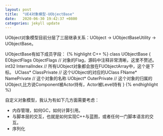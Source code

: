 ```yaml
---
layout: post
title:  "UE4对象模型-UObjectBase"
date:   2020-06-30 19:42:37 +0800
categories: jekyll update
---
```

UObject对象模型目前分层了三层继承关系：UObject -> UObjectBaseUtility -> UObjectBase。

UObjectBase有如下成员字段：
{% highlight C++ %}
class UObjectBase
{
  EObjectFlags ObjectFlags // 对象的Flag，源码中注释非常清晰，这里不赘述。
  int32 InternalIndex // 所有UObject对象都会放在FUObjectArray中，这个是下标。
  UClass* ClassPrivate // 这个UObject的对应的UClass
  FName* NamePrivate // 这个对象的名称
  UObject* OuterPrivate // 这个对象的归属的UObject,比方说Component被Actor持有，Actor被Level持有
  }
{% endhighlight %}

自定义对象模型，我认为有如下几方面需要考虑：
* 内存管理，如何GC，如何计算引用。
* 与脚本层的交互，也就是如何实现C++与蓝图，或者任何一门脚本语言的交互。
* 序列化